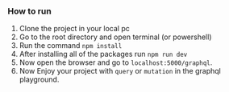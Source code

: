 ### How to run

1. Clone the project in your local pc
2. Go to the root directory and open terminal (or powershell)
3. Run the command `npm install`
4. After installing all of the packages run `npm run dev`
5. Now open the browser and go to `localhost:5000/graphql`.
6. Now Enjoy your project with `query` or `mutation` in the graphql playground.


